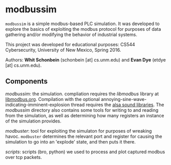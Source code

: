 # modbussim

`modbussim` is a simple modbus-based PLC simulation. It was developed to explore the basics of 
exploiting the modbus protocol for purposes of data gathering and/or modifying the behavior of 
industrial systems.

This project was developed for educational purposes: CS544 Cybersecurity, University of New 
Mexico, Spring 2016.

Authors: **Whit Schonbein** (schonbein [at] cs.unm.edu) and **Evan Dye** (etdye [at] cs.unm.edu).

## Components

*modbussim*: the simulation. compliation requires the *libmodbus* library at 
[libmodbus.org](http://libmodbus.org/). Compilation with the optional annoying-sine-wave-indicating-imminent-explosion 
thread requires the [alsa sound libraries](http://www.alsa-project.org/main/index.php/Main_Page). The 
*modbussim* directory also contains some tools for writing to and reading from the simulation, as well as 
determining how many registers an instance of the simulation provides.

*modbuster*: tool for exploiting the simulaton for purposes of wreaking havoc. `modbuster` determines 
the relevant port and register for causing the simulation to go into an 'explode' state, and then puts it there.

*scripts*: scripts (bro, python) we used to process and plot captured modbus over tcp packets.

